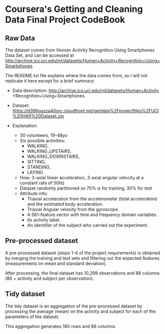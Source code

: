 Coursera's Getting and Cleaning Data Final Project CodeBook
===========

Raw Data
-----------
The dataset comes from Human Activity Recognition Using Smartphones Data Set, and can be accessed at http://archive.ics.uci.edu/ml/datasets/Human+Activity+Recognition+Using+Smartphones

The README.txt file explains where the data comes from, so I will not replicate it here except for a brief summary:

- Data description: http://archive.ics.uci.edu/ml/datasets/Human+Activity
+Recognition+Using+Smartphones

- Dataset: https://d396qusza40orc.cloudfront.net/getdata%2Fprojectfiles%2FUCI%20HAR%20Dataset.zip
  
- Explanation:
    - 30 volunteers, 19-48yo
    - Six possible activities: 
        - WALKING,
        - WALKING_UPSTAIRS,
        - WALKING_DOWNSTAIRS,
        - SITTING,
        - STANDING,
        - LAYING
    - How: 3-axial linear acceleration, 3-axial angular velocity at a constant rate of 50Hz
    - Dataset randomly partitioned so 70% is for training, 30% for test
    - Attribute info:
        - Triaxial acceleration from the accelerometer (total acceleration) and the estimated body acceleration. 
        - Triaxial Angular velocity from the gyroscope. 
        - A 561-feature vector with time and frequency domain variables. 
        - Its activity label. 
        - An identifier of the subject who carried out the experiment.

Pre-processed dataset
-----------
A pre-processed dataset (steps 1-4 of the project requirements) is obtained by merging the training and test sets and filtering out the expected features (measurements on mean and standard deviation). 

After processing, the final dataset has 10,299 observations and 88 columns (86 + activity and subject per observation).


Tidy dataset
-----------
The tidy dataset is an aggregation of the pre-processed dataset by processing the average (mean) on the activity and subject for each of the parameters of the dataset.

This aggregation generates 180 rows and 88 columns. 


